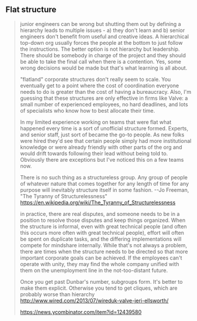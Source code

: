## Flat structure

> junior engineers can be wrong but shutting them out by defining a hierarchy leads to multiple issues - a) they don't learn and b) senior engineers don't benefit from useful and creative ideas. A hierarchical top-down org usually forces the people at the bottom to just follow the instructions. The better option is not hierarchy but leadership. There should be somebody in charge of the project and they should be able to take the final call when there is a contention. Yes, some wrong decisions would be made but that's what learning is all about.
>
> "flatland" corporate structures don't really seem to scale. You eventually get to a point where the cost of coordination everyone needs to do is greater than the cost of having a bureaucracy. Also, I'm guessing that these structures are only effective in firms like Valve: a small number of experienced employees, no hard deadlines, and lots of specialists who know how to best allocate their time.
>
> In my limited experience working on teams that were flat what happened every time is a sort of unofficial structure formed. Experts, and senior staff, just sort of became the go-to people. As new folks were hired they'd see that certain people simply had more institutional knowledge or were already friendly with other parts of the org and would drift towards following their lead without being told to. Obviously there are exceptions but I've noticed this on a few teams now.
>
> There is no such thing as a structureless group. Any group of people of whatever nature that comes together for any length of time for any purpose will inevitably structure itself in some fashion. --Jo Freeman, "The Tyranny of Structurelessness"
> https://en.wikipedia.org/wiki/The_Tyranny_of_Structurelessness
>
> in practice, there are real disputes, and someone needs to be in a position to resolve those disputes and keep things organized. When the structure is informal, even with great technical people (and often this occurs more often with great technical people), effort will often be spent on duplicate tasks, and the differing implementations will compete for mindshare internally. While that's not always a problem, there are times when the structure needs to be directed so that more important corporate goals can be achieved. If the employees can't operate with unity, they may find the whole company unified with them on the unemployment line in the not-too-distant future.
>
> Once you get past Dunbar's number, subgroups form. It's better to make them explicit. Otherwise you tend to get cliques, which are probably worse than hierarchy
> http://www.wired.com/2013/07/wireduk-valve-jeri-ellsworth/
>
> https://news.ycombinator.com/item?id=12439580
